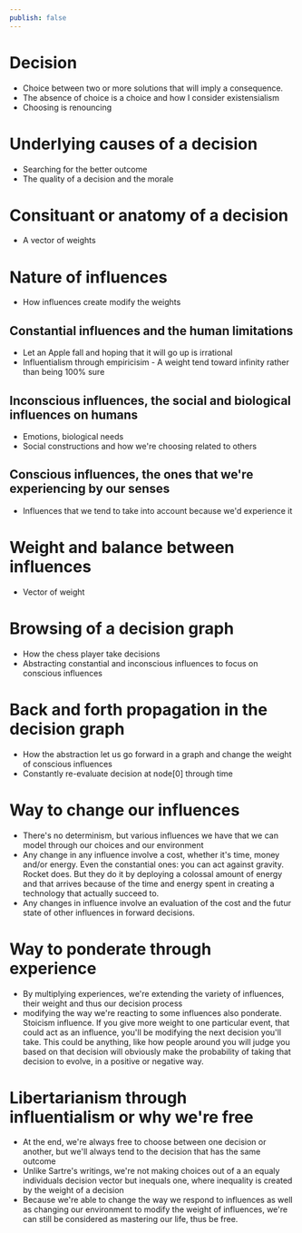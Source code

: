 ```yaml
---
publish: false
---
```


# Decision
- Choice between two or more solutions that will imply a consequence.
- The absence of choice is a choice and how I consider existensialism 
- Choosing is renouncing

# Underlying causes of a decision
- Searching for the better outcome
- The quality of a decision and the morale

# Consituant or anatomy of a decision
- A vector of weights

# Nature of influences
- How influences create modify the weights

## Constantial influences and the human limitations
- Let an Apple fall and hoping that it will go up is irrational 
- Influentialism through empiricisim - A weight tend toward infinity rather than being 100% sure
## Inconscious influences, the social and biological influences on humans
- Emotions, biological needs
- Social constructions and how we're choosing related to others
## Conscious influences, the ones that we're experiencing by our senses
- Influences that we tend to take into account because we'd experience it

# Weight and balance between influences
- Vector of weight

# Browsing of a decision graph
- How the chess player take decisions
- Abstracting constantial and inconscious influences to focus on conscious influences
  
# Back and forth propagation in the decision graph
- How the abstraction let us go forward in a graph and change the weight of conscious influences 
- Constantly re-evaluate decision at node[0] through time

# Way to change our influences
- There's no determinism, but various influences we have that we can model through our choices and our environment
- Any change in any influence involve a cost, whether it's time, money and/or energy. Even the constantial ones: you can act against gravity. Rocket does. But they do it by deploying a colossal amount of energy and that arrives because of the time and energy spent in creating a technology that actually succeed to. 
- Any changes in influence involve an evaluation of the cost and the futur state of other influences in forward decisions.

# Way to ponderate through experience
- By multiplying experiences, we're extending the variety of influences, their weight and thus our decision process
- modifying the way we're reacting to some influences also ponderate. Stoicism influence. If you give more weight to one particular event, that could act as an influence, you'll be modifying the next decision you'll take. This could be anything, like how people around you will judge you based on that decision will obviously make the probability of taking that decision to evolve, in a positive or negative way. 

# Libertarianism through influentialism or why we're free
- At the end, we're always free to choose between one decision or another, but we'll always tend to the decision that has the same outcome
- Unlike Sartre's writings, we're not making choices out of a an equaly individuals decision vector but inequals one, where inequality is created by the weight of a decision
- Because we're able to change the way we respond to influences as well as changing our environment to modify the weight of influences, we're can still be considered as mastering our life, thus be free.


